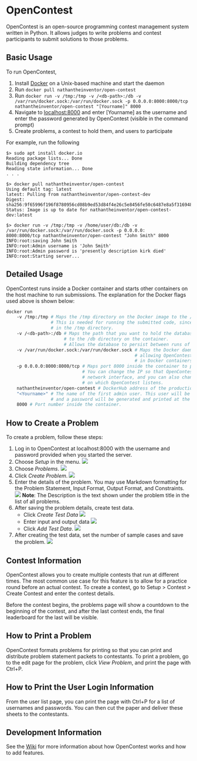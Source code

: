 # OpenContest
OpenContest is an open-source programming contest management system written in Python. It allows judges to write problems and contest participants to submit solutions to those problems. 

## Basic Usage
To run OpenContest,
1. Install [Docker](https://store.docker.com/search?type=edition&offering=community) on a Unix-based machine and start the daemon
2. Run `docker pull nathantheinventor/open-contest`
3. Run `docker run -v /tmp:/tmp -v /<db-path>:/db -v /var/run/docker.sock:/var/run/docker.sock -p 0.0.0.0:8000:8000/tcp nathantheinventor/open-contest "[Yourname]" 8000`
4. Navigate to [localhost:8000](http://localhost:8000) and enter [Yourname] as the username and enter the password generated by OpenContest (visible in the command prompt)
5. Create problems, a contest to hold them, and users to participate

For example, run the following
```
$> sudo apt install docker.io
Reading package lists... Done
Building dependency tree
Reading state information... Done
. . . 

$> docker pull nathantheinventor/open-contest
Using default tag: latest
latest: Pulling from nathantheinventor/open-contest-dev
Digest: sha256:9f65996f196f8780956cd08b9ed53d84f4e26c5e8456fe50c6487e8a5f316948
Status: Image is up to date for nathantheinventor/open-contest-dev:latest

$> docker run -v /tmp:/tmp -v /home/user/db:/db -v /var/run/docker.sock:/var/run/docker.sock -p 0.0.0.0:
8000:8000/tcp nathantheinventor/open-contest "John Smith" 8000
INFO:root:saving John Smith
INFO:root:Admin username is 'John Smith'
INFO:root:Admin password is 'presently description kirk died'
INFO:root:Starting server...

```

## Detailed Usage
OpenContest runs inside a Docker container and starts other containers on the host machine to run submissions. The explanation for the Docker flags used above is shown below:
```bash
docker run
    -v /tmp:/tmp # Maps the /tmp directory on the Docker image to the /tmp directory on the real machine
                 # This is needed for running the submitted code, since submissions are processed
                 # in the /tmp directory.
    -v /<db-path>:/db # Maps the path that you want to hold the database on the physical machine
                      # to the /db directory on the container.
                      # Allows the database to persist between runs of the container.
    -v /var/run/docker.sock:/var/run/docker.sock # Maps the Docker daemon socket to the image,
                                                 # allowing OpenContest to run submissions
                                                 # in Docker containers.
    -p 0.0.0.0:8000:8000/tcp # Maps port 8000 inside the container to port 8000 outside the container.
                             # You can change the IP so that OpenContest listens only on a particular
                             # network interface, and you can also change the port 
                             # on which OpenContest listens.
    nathantheinventor/open-contest # DockerHub address of the production version
    "<Yourname>" # The name of the first admin user. This user will be given admin rights,
                 # and a password will be generated and printed at the beginning of the log.
    8000 # Port number inside the container.
```

## How to Create a Problem
To create a problem, follow these steps:
1. Log in to OpenContest at localhost:8000 with the username and password provided when you started the server.
2. Choose *Setup* in the menu.
![](https://contests-dev.nathantheinventor.com/images/setup.png)
3. Choose *Problems*.
![](https://contests-dev.nathantheinventor.com/images/problems.png)
4. Click *Create Problem*.
![](https://contests-dev.nathantheinventor.com/images/createproblem.png)
5. Enter the details of the problem. You may use Markdown formatting for the Problem Statement, Input Format, Output Format, and Constraints.  
![](https://contests-dev.nathantheinventor.com/images/problemdata.png)
    **Note**: The Description is the text shown under the problem title in the list of all problems.
6. After saving the problem details, create test data.
    - Click *Create Test Data*
![](https://contests-dev.nathantheinventor.com/images/createtestdata.png)
    - Enter input and output data
![](https://contests-dev.nathantheinventor.com/images/testio.png)
    - Click *Add Test Data*.
![](https://contests-dev.nathantheinventor.com/images/addtestdata.png)
7. After creating the test data, set the number of sample cases and save the problem.
![](https://contests-dev.nathantheinventor.com/images/samplecases.png)

## Contest Information
OpenContest allows you to create multiple contests that run at different times. The most common use case for this feature is to allow for a practice round before an actual contest. To create a contest, go to Setup > Contest > Create Contest and enter the contest details. 

Before the contest begins, the problems page will show a countdown to the beginning of the contest, and after the last contest ends, the final leaderboard for the last will be visible.

## How to Print a Problem
OpenContest formats problems for printing so that you can print and distribute problem statement packets to contestants. To print a problem, go to the edit page for the problem, click *View Problem*, and print the page with Ctrl+P.

## How to Print the User Login Information
From the user list page, you can print the page with Ctrl+P for a list of usernames and passwords. You can then cut the paper and deliver these sheets to the contestants.

## Development Information
See the [Wiki](https://github.com/nathantheinventor/open-contest/wiki) for more information about how OpenContest works and how to add features.
